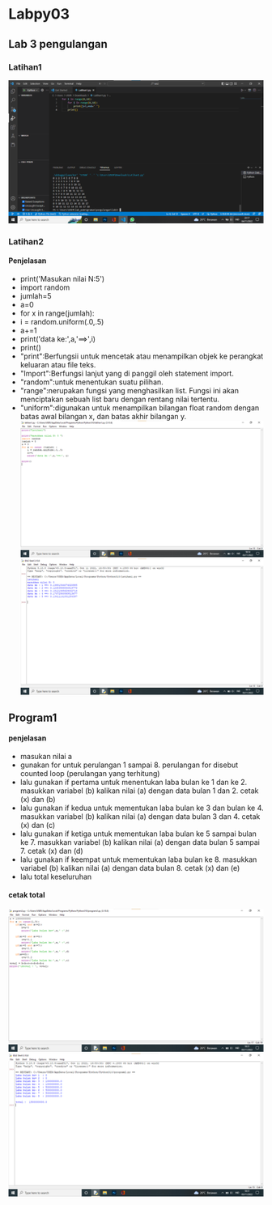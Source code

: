 # Labpy03
## Lab 3 pengulangan
### Latihan1
![Gambar 1](screenshot/lab3_latihan1.png)
### Latihan2
#### Penjelasan
+ print('Masukan nilai N:5')
+ import random
+ jumlah=5
+ a=0
+ for x in range(jumlah):
+ i = random.uniform(.0,.5)
+ a+=1
+ print('data ke:',a,'==>',i)
+ print()
+ "print":Berfungsii untuk mencetak atau menampilkan objek ke perangkat keluaran atau file teks.
+ "Import":Berfungsi lanjut yang di panggil oleh statement import.
+ "random":untuk menentukan suatu pilihan.
+ "range":nerupakan fungsi yang menghasilkan list. Fungsi ini akan menciptakan sebuah list baru dengan rentang nilai tertentu.
+ "uniform":digunakan untuk menampilkan bilangan float random dengan batas awal bilangan x, dan batas akhir bilangan y.
![Gambar 2](screenshot/lab3_latihan1.py.png)
![Gambar 3](screenshot/hasil%20lab3_latihan1.py.png)
## Program1
#### penjelasan
+ masukan nilai a
+ gunakan for untuk perulangan 1 sampai 8. perulangan for disebut counted loop (perulangan yang terhitung)
+ lalu gunakan if pertama untuk menentukan laba bulan ke 1 dan ke 2. masukkan variabel (b) kalikan nilai (a) dengan data bulan 1 dan 2. cetak (x) dan (b)
+ lalu gunakan if kedua untuk mementukan laba bulan ke 3 dan bulan ke 4. masukkan variabel (b) kalikan nilai (a) dengan data bulan 3 dan 4. cetak (x) dan (c)
+ lalu gunakan if ketiga untuk mementukan laba bulan ke 5 sampai bulan ke 7. masukkan variabel (b) kalikan nilai (a) dengan data bulan 5 sampai 7. cetak (x) dan (d)
+ lalu gunakan if keempat untuk mementukan laba bulan ke 8. masukkan variabel (b) kalikan nilai (a) dengan data bulan 8. cetak (x) dan (e)
+ lalu total keseluruhan
#### cetak total
![Gambar 4](screenshot/program2.png)
![Gambar 5](screenshot/Hasil%20program2.png)